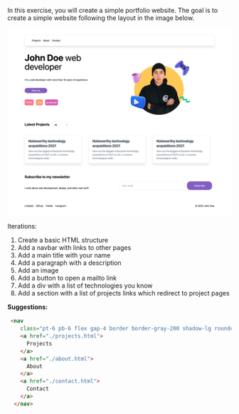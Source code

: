 In this exercise, you will create a simple portfolio website. The goal is to create a simple website following the layout in the image below.

![layout](../imgs/screencapture.png)

Iterations:

1. Create a basic HTML structure
2. Add a navbar with links to other pages
3. Add a main title with your name
4. Add a paragraph with a description
5. Add an image
6. Add a button to open a mailto link
7. Add a div with a list of technologies you know
8. Add a section with a list of projects links which redirect to project pages

**Suggestions:**

```HTML
 <nav
    class="pt-6 pb-6 flex gap-4 border border-gray-200 shadow-lg rounded-lg px-12 mt-12">
    <a href="./projects.html">
      Projects
    </a>
    <a href="./about.html">
      About
    </a>
    <a href="./contact.html">
      Contact
    </a>
  </nav>
```
